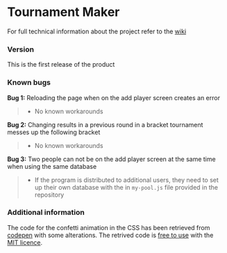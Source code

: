 # Tournament Maker

For full technical information about the project refer to the 
[wiki](https://gitlab.stud.idi.ntnu.no/jovre/tournament-maker/-/wikis/home)

### Version

This is the first release of the product

### Known bugs

**Bug 1:** Reloading the page when on the add player screen creates an error

>- No known workarounds

**Bug 2:** Changing results in a previous round in a bracket tournament messes up the following bracket

>- No known workarounds

**Bug 3:** Two people can not be on the add player screen at the same time when using the same database

>- If the program is distributed to additional users, they need to set up their own database with the in `my-pool.js` file provided in the repository

### Additional information

The code for the confetti animation in the CSS has been retrieved from
[codepen](https://codepen.io/zer0kool/pen/KjZWRW) with some alterations. The retrived code is
[free to use](https://blog.codepen.io/documentation/licensing/) with the
[MIT licence](https://opensource.org/licenses/MIT).
